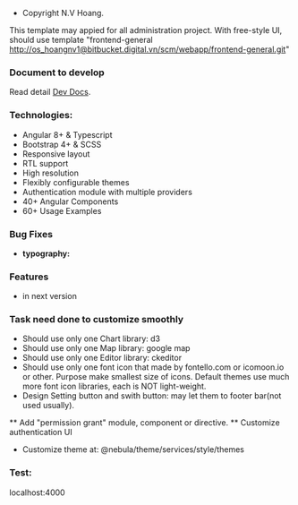 * Copyright N.V Hoang.

This template may appied for all administration project.
With free-style UI, should use template "frontend-general <http://os_hoangnv1@bitbucket.digital.vn/scm/webapp/frontend-general.git>"
### Document to develop
Read detail [Dev Docs](https://github.com/akveo/nebular/blob/master/DEV_DOCS.md).

### Technologies:

- Angular 8+ & Typescript
- Bootstrap 4+ & SCSS
- Responsive layout
- RTL support
- High resolution
- Flexibly configurable themes
- Authentication module with multiple providers
- 40+ Angular Components
- 60+ Usage Examples

### Bug Fixes

* **typography:** 


### Features

* in next version

### Task need done to customize smoothly
* Should use only one Chart library: d3
* Should use only one Map library: google map
* Should use only one Editor library: ckeditor
* Should use only one font icon that made by fontello.com or icomoon.io or other. Purpose make smallest size of icons. Default themes use much more font icon libraries, each is NOT light-weight.
* Design Setting button and swith button: may let them to footer bar(not used usually).

** Add "permission grant" module, component or directive.
** Customize authentication UI

+ Customize theme at: @nebula/theme/services/style/themes


### Test:
localhost:4000

